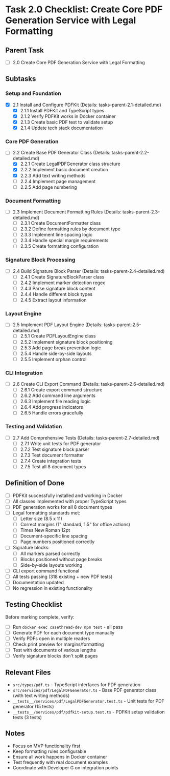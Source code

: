 # Task 2.0 Checklist: Create Core PDF Generation Service with Legal Formatting

## Parent Task
- [ ] 2.0 Create Core PDF Generation Service with Legal Formatting

## Subtasks

### Setup and Foundation
- [x] 2.1 Install and Configure PDFKit (Details: tasks-parent-2.1-detailed.md)
  - [x] 2.1.1 Install PDFKit and TypeScript types
  - [x] 2.1.2 Verify PDFKit works in Docker container
  - [x] 2.1.3 Create basic PDF test to validate setup
  - [x] 2.1.4 Update tech stack documentation

### Core PDF Generation
- [ ] 2.2 Create Base PDF Generator Class (Details: tasks-parent-2.2-detailed.md)
  - [x] 2.2.1 Create LegalPDFGenerator class structure
  - [x] 2.2.2 Implement basic document creation
  - [x] 2.2.3 Add text writing methods
  - [ ] 2.2.4 Implement page management
  - [ ] 2.2.5 Add page numbering

### Document Formatting
- [ ] 2.3 Implement Document Formatting Rules (Details: tasks-parent-2.3-detailed.md)
  - [ ] 2.3.1 Create DocumentFormatter class
  - [ ] 2.3.2 Define formatting rules by document type
  - [ ] 2.3.3 Implement line spacing logic
  - [ ] 2.3.4 Handle special margin requirements
  - [ ] 2.3.5 Create formatting configuration

### Signature Block Processing
- [ ] 2.4 Build Signature Block Parser (Details: tasks-parent-2.4-detailed.md)
  - [ ] 2.4.1 Create SignatureBlockParser class
  - [ ] 2.4.2 Implement marker detection regex
  - [ ] 2.4.3 Parse signature block content
  - [ ] 2.4.4 Handle different block types
  - [ ] 2.4.5 Extract layout information

### Layout Engine
- [ ] 2.5 Implement PDF Layout Engine (Details: tasks-parent-2.5-detailed.md)
  - [ ] 2.5.1 Create PDFLayoutEngine class
  - [ ] 2.5.2 Implement signature block positioning
  - [ ] 2.5.3 Add page break prevention logic
  - [ ] 2.5.4 Handle side-by-side layouts
  - [ ] 2.5.5 Implement orphan control

### CLI Integration
- [ ] 2.6 Create CLI Export Command (Details: tasks-parent-2.6-detailed.md)
  - [ ] 2.6.1 Create export command structure
  - [ ] 2.6.2 Add command line arguments
  - [ ] 2.6.3 Implement file reading logic
  - [ ] 2.6.4 Add progress indicators
  - [ ] 2.6.5 Handle errors gracefully

### Testing and Validation
- [ ] 2.7 Add Comprehensive Tests (Details: tasks-parent-2.7-detailed.md)
  - [ ] 2.7.1 Write unit tests for PDF generator
  - [ ] 2.7.2 Test signature block parser
  - [ ] 2.7.3 Test document formatter
  - [ ] 2.7.4 Create integration tests
  - [ ] 2.7.5 Test all 8 document types

## Definition of Done

- [ ] PDFKit successfully installed and working in Docker
- [ ] All classes implemented with proper TypeScript types
- [ ] PDF generation works for all 8 document types
- [ ] Legal formatting standards met:
  - [ ] Letter size (8.5 x 11)
  - [ ] Correct margins (1" standard, 1.5" for office actions)
  - [ ] Times New Roman 12pt
  - [ ] Document-specific line spacing
  - [ ] Page numbers positioned correctly
- [ ] Signature blocks:
  - [ ] All markers parsed correctly
  - [ ] Blocks positioned without page breaks
  - [ ] Side-by-side layouts working
- [ ] CLI export command functional
- [ ] All tests passing (318 existing + new PDF tests)
- [ ] Documentation updated
- [ ] No regression in existing functionality

## Testing Checklist

Before marking complete, verify:
- [ ] Run `docker exec casethread-dev npm test` - all pass
- [ ] Generate PDF for each document type manually
- [ ] Verify PDFs open in multiple readers
- [ ] Check print preview for margins/formatting
- [ ] Test with documents of various lengths
- [ ] Verify signature blocks don't split pages

## Relevant Files

- `src/types/pdf.ts` - TypeScript interfaces for PDF generation
- `src/services/pdf/LegalPDFGenerator.ts` - Base PDF generator class (with text writing methods)
- `__tests__/services/pdf/LegalPDFGenerator.test.ts` - Unit tests for PDF generator (15 tests)
- `__tests__/services/pdf/pdfkit-setup.test.ts` - PDFKit setup validation tests (3 tests)

## Notes

- Focus on MVP functionality first
- Keep formatting rules configurable
- Ensure all work happens in Docker container
- Test frequently with real document examples
- Coordinate with Developer G on integration points 